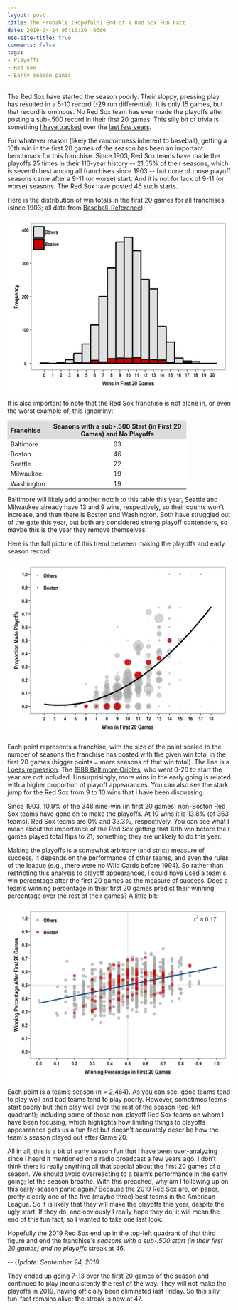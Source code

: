 ```yaml
---
layout: post
title: The Probable (Hopeful!) End of a Red Sox Fun Fact
date: 2019-04-14 05:10:29 -0300
use-site-title: true
comments: false
tags:
- Playoffs
- Red Sox
- Early season panic
---
```


The Red Sox have started the season poorly. Their sloppy, pressing play has resulted in a 5-10 record (-29 run differential). It is only 15 games, but that record is ominous. No Red Sox team has ever made the playoffs after posting a sub-.500 record in their first 20 games. This silly bit of trivia is something <a href = "https://christopherteeter.wordpress.com/2014/05/13/playoff-chances-after20/" target = "_blank"> I have tracked</a> over the <a href = "http://boston.locals.baseballprospectus.com/2015/04/27/crossing-the-first-hurdle-playoff-chances-after-20-games/" target = "_blank">last few years</a>.

For whatever reason (likely the randomness inherent to baseball), getting a 10th win in the first 20 games of the season has been an important benchmark for this franchise. Since 1903, Red Sox teams have made the playoffs 25 times in their 116-year history -- 21.55% of their seasons, which is seventh best among all franchises since 1903 -- but none of those playoff seasons came after a 9-11 (or worse) start. And it is not for lack of 9-11 (or worse) seasons. The Red Sox have posted 46 such starts.

Here is the distribution of win totals in the first 20 games for all franchises (since 1903; all data from <a href = "https://www.baseball-reference.com/" target = "_blank">Baseball-Reference</a>):

![Fig1_WinsHistogram](/img/fig1_winsHist.png)

It is also important to note that the Red Sox franchise is not alone in, or even the worst example of, this ignominy:

<table style="width:80%" align="center">
<tr> <th style="text-align:left" bgcolor="gainsboro"> Franchise </th> <th style="text-align:center" bgcolor="gainsboro"> Seasons with a sub-.500 Start (in First 20 Games) and No Playoffs </th></tr>
  <tr> <td style="text-align:left" bgcolor="white"> Baltimore </td> <td style="text-align:center" bgcolor="white"> 63 </td> </tr> 
  <tr> <td style="text-align:left" bgcolor="white"> Boston </td> <td style="text-align:center" bgcolor="white"> 46 </td> </tr> 
  <tr> <td style="text-align:left" bgcolor="white"> Seattle </td> <td style="text-align:center" bgcolor="white"> 22 </td> </tr> 
  <tr> <td style="text-align:left" bgcolor="white"> Milwaukee </td> <td style="text-align:center" bgcolor="white"> 19 </td> </tr> 
  <tr> <td style="text-align:left" bgcolor="white"> Washington </td> <td style="text-align:center" bgcolor="white"> 19 </td> </tr> 
</table>

Baltimore will likely add another notch to this table this year, Seattle and Milwaukee already have 13 and 9 wins, respectively, so their counts won’t increase, and then there is Boston and Washington. Both have struggled out of the gate this year, but both are considered strong playoff contenders, so maybe this is the year they remove themselves.

Here is the full picture of this trend between making the playoffs and early season record:

![Fig2_PostSeasonPlot](/img/fig2_pstPLOT.png)

Each point represents a franchise, with the size of the point scaled to the number of seasons the franchise has posted with the given win total in the first 20 games (bigger points = more seasons of that win total). The line is a <a href = "https://en.wikipedia.org/wiki/Local_regression" target = "_blank">Loess regression</a>. The <a href = "https://www.baseball-reference.com/teams/BAL/1988.shtml" target = "_blank">1988 Baltimore Orioles</a>, who went 0-20 to start the year are not included. Unsurprisingly, more wins in the early going is related with a higher proportion of playoff appearances. You can also see the stark jump for the Red Sox from 9 to 10 wins that I have been discussing.

Since 1903, 10.9% of the 348 nine-win (in first 20 games) non-Boston Red Sox teams have gone on to make the playoffs. At 10 wins it is 13.8% (of 363 teams). Red Sox teams are 0% and 33.3%, respectively. You can see what I mean about the importance of the Red Sox getting that 10th win before their games played total flips to 21; something they are unlikely to do this year.

Making the playoffs is a somewhat arbitrary (and strict) measure of success. It depends on the performance of other teams, and even the rules of the league (e.g., there were no Wild Cards before 1994). So rather than restricting this analysis to playoff appearances, I could have used a team's win percentage after the first 20 games as the measure of success. Does a team’s winning percentage in their first 20 games predict their winning percentage over the rest of their games? A little bit:

![Fig3_WinPctPlot](/img/fig3_winPCT.png)

Each point is a team’s season (n = 2,464). As you can see, good teams tend to play well and bad teams tend to play poorly. However, sometimes teams start poorly but then play well over the rest of the season (top-left quadrant); including some of those non-playoff Red Sox teams on whom I have been focusing, which highlights how limiting things to playoffs appearances gets us a fun fact but doesn't accurately describe how the team's season played out after Game 20.

All in all, this is a bit of early season fun that I have been over-analyzing since I heard it mentioned on a radio broadcast a few years ago. I don’t think there is really anything all that special about the first 20 games of a season. We should avoid overreacting to a team’s performance in the early going; let the season breathe. With this preached, why am I following up on this early-season panic again? Because the 2019 Red Sox are, on paper, pretty clearly one of the five (maybe three) best teams in the American League. So it is likely that they will make the playoffs this year, despite the ugly start. If they do, and obviously I really hope they do, it will mean the end of this fun fact, so I wanted to take one last look. 

Hopefully the 2019 Red Sox end up in the top-left quadrant of that third figure and end the franchise's <em>seasons with a sub-.500 start (in their first 20 games) and no playoffs</em> streak at 46.

-- 
<em>Update: September 24, 2019</em>

They ended up going 7-13 over the first 20 games of the season and continued to play inconsistently the rest of the way. They will not make the playoffs in 2019, having officially been eliminated last Friday. So this silly fun-fact remains alive; the streak is now at 47. 